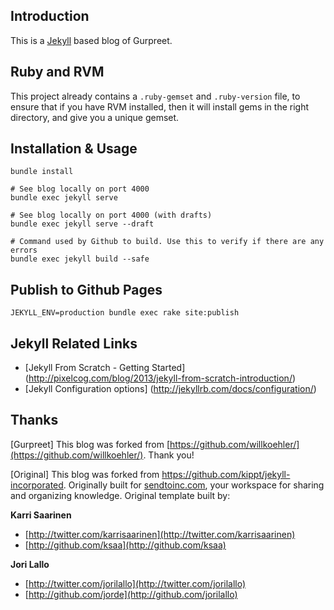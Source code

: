 ## Introduction

This is a [Jekyll](https://jekyllrb.com/) based blog of Gurpreet.


## Ruby and RVM

This project already contains a `.ruby-gemset` and `.ruby-version` file,
to ensure that if you have RVM installed, then it will install gems
in the right directory, and give you a unique gemset.

## Installation & Usage

    bundle install

    # See blog locally on port 4000
    bundle exec jekyll serve

    # See blog locally on port 4000 (with drafts)
    bundle exec jekyll serve --draft

    # Command used by Github to build. Use this to verify if there are any errors
    bundle exec jekyll build --safe

## Publish to Github Pages

    JEKYLL_ENV=production bundle exec rake site:publish


## Jekyll Related Links

+ [Jekyll From Scratch - Getting Started] (http://pixelcog.com/blog/2013/jekyll-from-scratch-introduction/)
+ [Jekyll Configuration options] (http://jekyllrb.com/docs/configuration/)


## Thanks

[Gurpreet] This blog was forked from [https://github.com/willkoehler/](https://github.com/willkoehler/). Thank you!


[Original] This blog was forked from https://github.com/kippt/jekyll-incorporated. Originally built for
[sendtoinc.com](https://sendtoinc.com), your workspace for sharing and organizing knowledge.
Original template built by:

**Karri Saarinen**

+ [http://twitter.com/karrisaarinen](http://twitter.com/karrisaarinen)
+ [http://github.com/ksaa](http://github.com/ksaa)

**Jori Lallo**

+ [http://twitter.com/jorilallo](http://twitter.com/jorilallo)
+ [http://github.com/jorde](http://github.com/jorilallo)